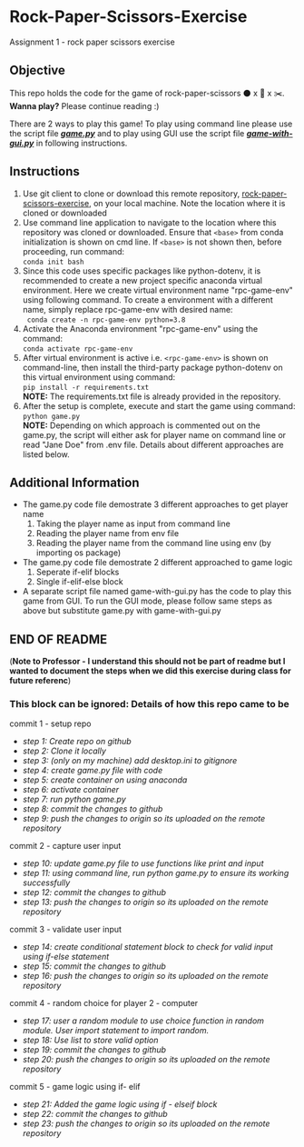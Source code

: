 # Rock-Paper-Scissors-Exercise
Assignment 1 - rock paper scissors exercise

## Objective
This repo holds the code for the game of rock-paper-scissors :black_circle: x :page_facing_up: x :scissors:.  
**Wanna play?** Please continue reading :) 

There are 2 ways to play this game!  To play using command line please use the script file [**_game.py_**](https://github.com/psk264/rock-paper-scissors-exercise/blob/main/game.py) and to play using GUI use the script file [**_game-with-gui.py_**](https://github.com/psk264/rock-paper-scissors-exercise/blob/main/game-with-gui.py) in following instructions. 

## Instructions
1. Use git client to clone or download this remote repository, [rock-paper-scissors-exercise](https://github.com/psk264/rock-paper-scissors-exercise), on your local machine.  Note the location where it is cloned or downloaded
2. Use command line application to navigate to the location where this repository was cloned or downloaded.  Ensure that ``<base>`` from conda initialization is shown on cmd line.  If ``<base>`` is not shown then, before proceeding, run command:<br/>
```conda init bash```
3. Since this code uses specific packages like python-dotenv, it is recommended to create a new project specific anaconda virtual environment. Here we create virtual environment name "rpc-game-env" using following command.  To create a environment with a different name, simply replace rpc-game-env with desired name:<br/>
``` conda create -n rpc-game-env python=3.8```
4. Activate the Anaconda environment "rpc-game-env" using the command:<br/>
```conda activate rpc-game-env```
5. After virtual environment is active i.e. ``<rpc-game-env>`` is shown on command-line, then install the third-party package python-dotenv on this virtual environment using command:<br/>
 ```pip install -r requirements.txt```<br/>
**NOTE:** The requirements.txt file is already provided in the repository.
6. After the setup is complete, execute and start the game using command:<br/>
```python game.py``` <br/>
**NOTE:** Depending on which approach is commented out on the game.py, the script will either ask for player name on command line or read "Jane Doe" from .env file. Details about different approaches are listed below. 

## Additional Information
* The game.py code file demostrate 3 different approaches to get player name
  1. Taking the player name as input from command line
  2. Reading the player name from env file
  3. Reading the player name from the command line using env (by importing os package)
* The game.py code file demostrate 2 different approached to game logic
  1. Seperate if-elif blocks
  2. Single if-elif-else block 
* A separate script file named game-with-gui.py has the code to play this game from GUI. To run the GUI mode, please follow same steps as above but substitute game.py with game-with-gui.py

## END OF README 

(**Note to Professor - I understand this should not be part of readme but I wanted to document the steps when we did this exercise during class for future referenc**)
### This block can be ignored: Details of how this repo came to be 
commit 1 - setup repo
* _step 1: Create repo on github_
* _step 2: Clone it locally_
* _step 3: (only on my machine) add desktop.ini to gitignore_
* _step 4: create game.py file with code_
* _step 5: create container on using anaconda_
* _step 6: activate container_
* _step 7: run python game.py_
* _step 8: commit the changes to github_
* _step 9: push the changes to origin so its uploaded on the remote repository_

commit 2 - capture user input
* _step 10: update game.py file to use functions like print and input_
* _step 11: using command line, run python game.py to ensure its working successfully_
* _step 12: commit the changes to github_
* _step 13: push the changes to origin so its uploaded on the remote repository_

commit 3 - validate user input
* _step 14: create conditional statement block to check for valid input using if-else statement_
* _step 15: commit the changes to github_
* _step 16: push the changes to origin so its uploaded on the remote repository_

commit 4 - random choice for player 2 - computer
* _step 17: user a random module to use choice function in random module.  User import statement to import random._
* _step 18: Use list to store valid option_
* _step 19: commit the changes to github_
* _step 20: push the changes to origin so its uploaded on the remote repository_

commit 5 - game logic using if- elif
* _step 21: Added the game logic using if - elseif block_
* _step 22: commit the changes to github_
* _step 23: push the changes to origin so its uploaded on the remote repository_
